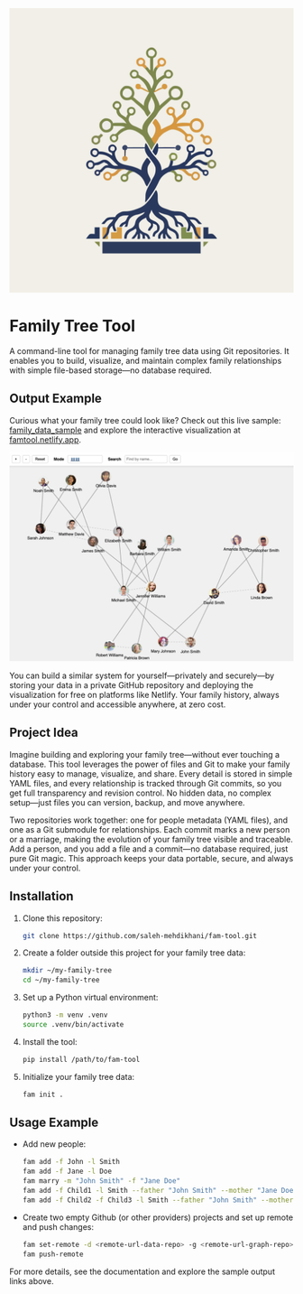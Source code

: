 ![Project Logo](doc/img/logo.svg)

# Family Tree Tool

A command-line tool for managing family tree data using Git repositories. It enables you to build, visualize, and maintain complex family relationships with simple file-based storage—no database required.

## Output Example

Curious what your family tree could look like? Check out this live sample: [family_data_sample](https://github.com/saleh-mehdikhani/family_data_sample) and explore the interactive visualization at [famtool.netlify.app](https://famtool.netlify.app/).

![Sample Website Screenshot](doc/img/famtool_web.png)

You can build a similar system for yourself—privately and securely—by storing your data in a private GitHub repository and deploying the visualization for free on platforms like Netlify. Your family history, always under your control and accessible anywhere, at zero cost.

## Project Idea

Imagine building and exploring your family tree—without ever touching a database. This tool leverages the power of files and Git to make your family history easy to manage, visualize, and share. Every detail is stored in simple YAML files, and every relationship is tracked through Git commits, so you get full transparency and revision control. No hidden data, no complex setup—just files you can version, backup, and move anywhere.

Two repositories work together: one for people metadata (YAML files), and one as a Git submodule for relationships. Each commit marks a new person or a marriage, making the evolution of your family tree visible and traceable. Add a person, and you add a file and a commit—no database required, just pure Git magic. This approach keeps your data portable, secure, and always under your control.

## Installation

1. Clone this repository:
   ```bash
   git clone https://github.com/saleh-mehdikhani/fam-tool.git
   ```
2. Create a folder outside this project for your family tree data:
   ```bash
   mkdir ~/my-family-tree
   cd ~/my-family-tree
   ```
3. Set up a Python virtual environment:
   ```bash
   python3 -m venv .venv
   source .venv/bin/activate
   ```
4. Install the tool:
   ```bash
   pip install /path/to/fam-tool
   ```
5. Initialize your family tree data:
   ```bash
   fam init .
   ```

## Usage Example

- Add new people:
  ```bash
  fam add -f John -l Smith
  fam add -f Jane -l Doe
  fam marry -m "John Smith" -f "Jane Doe"
  fam add -f Child1 -l Smith --father "John Smith" --mother "Jane Doe"
  fam add -f Child2 -f Child3 -l Smith --father "John Smith" --mother "Jane Doe"
  ```
- Create two empty Github (or other providers) projects and set up remote and push changes:
  ```bash
  fam set-remote -d <remote-url-data-repo> -g <remote-url-graph-repo>
  fam push-remote
  ```

For more details, see the documentation and explore the sample output links above.
